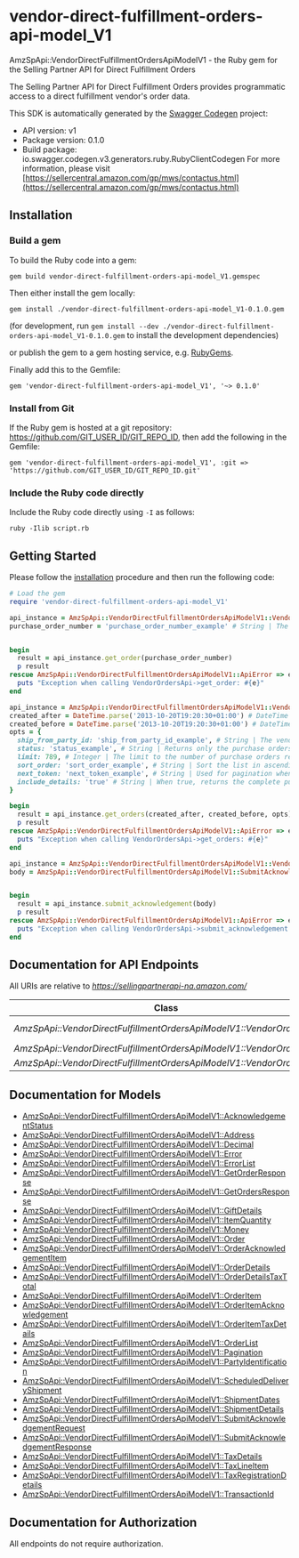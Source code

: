 # vendor-direct-fulfillment-orders-api-model_V1

AmzSpApi::VendorDirectFulfillmentOrdersApiModelV1 - the Ruby gem for the Selling Partner API for Direct Fulfillment Orders

The Selling Partner API for Direct Fulfillment Orders provides programmatic access to a direct fulfillment vendor's order data.

This SDK is automatically generated by the [Swagger Codegen](https://github.com/swagger-api/swagger-codegen) project:

- API version: v1
- Package version: 0.1.0
- Build package: io.swagger.codegen.v3.generators.ruby.RubyClientCodegen
For more information, please visit [https://sellercentral.amazon.com/gp/mws/contactus.html](https://sellercentral.amazon.com/gp/mws/contactus.html)

## Installation

### Build a gem

To build the Ruby code into a gem:

```shell
gem build vendor-direct-fulfillment-orders-api-model_V1.gemspec
```

Then either install the gem locally:

```shell
gem install ./vendor-direct-fulfillment-orders-api-model_V1-0.1.0.gem
```
(for development, run `gem install --dev ./vendor-direct-fulfillment-orders-api-model_V1-0.1.0.gem` to install the development dependencies)

or publish the gem to a gem hosting service, e.g. [RubyGems](https://rubygems.org/).

Finally add this to the Gemfile:

    gem 'vendor-direct-fulfillment-orders-api-model_V1', '~> 0.1.0'

### Install from Git

If the Ruby gem is hosted at a git repository: https://github.com/GIT_USER_ID/GIT_REPO_ID, then add the following in the Gemfile:

    gem 'vendor-direct-fulfillment-orders-api-model_V1', :git => 'https://github.com/GIT_USER_ID/GIT_REPO_ID.git'

### Include the Ruby code directly

Include the Ruby code directly using `-I` as follows:

```shell
ruby -Ilib script.rb
```

## Getting Started

Please follow the [installation](#installation) procedure and then run the following code:
```ruby
# Load the gem
require 'vendor-direct-fulfillment-orders-api-model_V1'

api_instance = AmzSpApi::VendorDirectFulfillmentOrdersApiModelV1::VendorOrdersApi.new
purchase_order_number = 'purchase_order_number_example' # String | The order identifier for the purchase order that you want. Formatting Notes: alpha-numeric code.


begin
  result = api_instance.get_order(purchase_order_number)
  p result
rescue AmzSpApi::VendorDirectFulfillmentOrdersApiModelV1::ApiError => e
  puts "Exception when calling VendorOrdersApi->get_order: #{e}"
end

api_instance = AmzSpApi::VendorDirectFulfillmentOrdersApiModelV1::VendorOrdersApi.new
created_after = DateTime.parse('2013-10-20T19:20:30+01:00') # DateTime | Purchase orders that became available after this date and time will be included in the result. Must be in ISO-8601 date/time format.
created_before = DateTime.parse('2013-10-20T19:20:30+01:00') # DateTime | Purchase orders that became available before this date and time will be included in the result. Must be in ISO-8601 date/time format.
opts = { 
  ship_from_party_id: 'ship_from_party_id_example', # String | The vendor warehouse identifier for the fulfillment warehouse. If not specified, the result will contain orders for all warehouses.
  status: 'status_example', # String | Returns only the purchase orders that match the specified status. If not specified, the result will contain orders that match any status.
  limit: 789, # Integer | The limit to the number of purchase orders returned.
  sort_order: 'sort_order_example', # String | Sort the list in ascending or descending order by order creation date.
  next_token: 'next_token_example', # String | Used for pagination when there are more orders than the specified result size limit. The token value is returned in the previous API call.
  include_details: 'true' # String | When true, returns the complete purchase order details. Otherwise, only purchase order numbers are returned.
}

begin
  result = api_instance.get_orders(created_after, created_before, opts)
  p result
rescue AmzSpApi::VendorDirectFulfillmentOrdersApiModelV1::ApiError => e
  puts "Exception when calling VendorOrdersApi->get_orders: #{e}"
end

api_instance = AmzSpApi::VendorDirectFulfillmentOrdersApiModelV1::VendorOrdersApi.new
body = AmzSpApi::VendorDirectFulfillmentOrdersApiModelV1::SubmitAcknowledgementRequest.new # SubmitAcknowledgementRequest | The request body containing the acknowledgement to an order.


begin
  result = api_instance.submit_acknowledgement(body)
  p result
rescue AmzSpApi::VendorDirectFulfillmentOrdersApiModelV1::ApiError => e
  puts "Exception when calling VendorOrdersApi->submit_acknowledgement: #{e}"
end
```

## Documentation for API Endpoints

All URIs are relative to *https://sellingpartnerapi-na.amazon.com/*

Class | Method | HTTP request | Description
------------ | ------------- | ------------- | -------------
*AmzSpApi::VendorDirectFulfillmentOrdersApiModelV1::VendorOrdersApi* | [**get_order**](docs/VendorOrdersApi.md#get_order) | **GET** /vendor/directFulfillment/orders/v1/purchaseOrders/{purchaseOrderNumber} | 
*AmzSpApi::VendorDirectFulfillmentOrdersApiModelV1::VendorOrdersApi* | [**get_orders**](docs/VendorOrdersApi.md#get_orders) | **GET** /vendor/directFulfillment/orders/v1/purchaseOrders | 
*AmzSpApi::VendorDirectFulfillmentOrdersApiModelV1::VendorOrdersApi* | [**submit_acknowledgement**](docs/VendorOrdersApi.md#submit_acknowledgement) | **POST** /vendor/directFulfillment/orders/v1/acknowledgements | 

## Documentation for Models

 - [AmzSpApi::VendorDirectFulfillmentOrdersApiModelV1::AcknowledgementStatus](docs/AcknowledgementStatus.md)
 - [AmzSpApi::VendorDirectFulfillmentOrdersApiModelV1::Address](docs/Address.md)
 - [AmzSpApi::VendorDirectFulfillmentOrdersApiModelV1::Decimal](docs/Decimal.md)
 - [AmzSpApi::VendorDirectFulfillmentOrdersApiModelV1::Error](docs/Error.md)
 - [AmzSpApi::VendorDirectFulfillmentOrdersApiModelV1::ErrorList](docs/ErrorList.md)
 - [AmzSpApi::VendorDirectFulfillmentOrdersApiModelV1::GetOrderResponse](docs/GetOrderResponse.md)
 - [AmzSpApi::VendorDirectFulfillmentOrdersApiModelV1::GetOrdersResponse](docs/GetOrdersResponse.md)
 - [AmzSpApi::VendorDirectFulfillmentOrdersApiModelV1::GiftDetails](docs/GiftDetails.md)
 - [AmzSpApi::VendorDirectFulfillmentOrdersApiModelV1::ItemQuantity](docs/ItemQuantity.md)
 - [AmzSpApi::VendorDirectFulfillmentOrdersApiModelV1::Money](docs/Money.md)
 - [AmzSpApi::VendorDirectFulfillmentOrdersApiModelV1::Order](docs/Order.md)
 - [AmzSpApi::VendorDirectFulfillmentOrdersApiModelV1::OrderAcknowledgementItem](docs/OrderAcknowledgementItem.md)
 - [AmzSpApi::VendorDirectFulfillmentOrdersApiModelV1::OrderDetails](docs/OrderDetails.md)
 - [AmzSpApi::VendorDirectFulfillmentOrdersApiModelV1::OrderDetailsTaxTotal](docs/OrderDetailsTaxTotal.md)
 - [AmzSpApi::VendorDirectFulfillmentOrdersApiModelV1::OrderItem](docs/OrderItem.md)
 - [AmzSpApi::VendorDirectFulfillmentOrdersApiModelV1::OrderItemAcknowledgement](docs/OrderItemAcknowledgement.md)
 - [AmzSpApi::VendorDirectFulfillmentOrdersApiModelV1::OrderItemTaxDetails](docs/OrderItemTaxDetails.md)
 - [AmzSpApi::VendorDirectFulfillmentOrdersApiModelV1::OrderList](docs/OrderList.md)
 - [AmzSpApi::VendorDirectFulfillmentOrdersApiModelV1::Pagination](docs/Pagination.md)
 - [AmzSpApi::VendorDirectFulfillmentOrdersApiModelV1::PartyIdentification](docs/PartyIdentification.md)
 - [AmzSpApi::VendorDirectFulfillmentOrdersApiModelV1::ScheduledDeliveryShipment](docs/ScheduledDeliveryShipment.md)
 - [AmzSpApi::VendorDirectFulfillmentOrdersApiModelV1::ShipmentDates](docs/ShipmentDates.md)
 - [AmzSpApi::VendorDirectFulfillmentOrdersApiModelV1::ShipmentDetails](docs/ShipmentDetails.md)
 - [AmzSpApi::VendorDirectFulfillmentOrdersApiModelV1::SubmitAcknowledgementRequest](docs/SubmitAcknowledgementRequest.md)
 - [AmzSpApi::VendorDirectFulfillmentOrdersApiModelV1::SubmitAcknowledgementResponse](docs/SubmitAcknowledgementResponse.md)
 - [AmzSpApi::VendorDirectFulfillmentOrdersApiModelV1::TaxDetails](docs/TaxDetails.md)
 - [AmzSpApi::VendorDirectFulfillmentOrdersApiModelV1::TaxLineItem](docs/TaxLineItem.md)
 - [AmzSpApi::VendorDirectFulfillmentOrdersApiModelV1::TaxRegistrationDetails](docs/TaxRegistrationDetails.md)
 - [AmzSpApi::VendorDirectFulfillmentOrdersApiModelV1::TransactionId](docs/TransactionId.md)

## Documentation for Authorization

 All endpoints do not require authorization.

